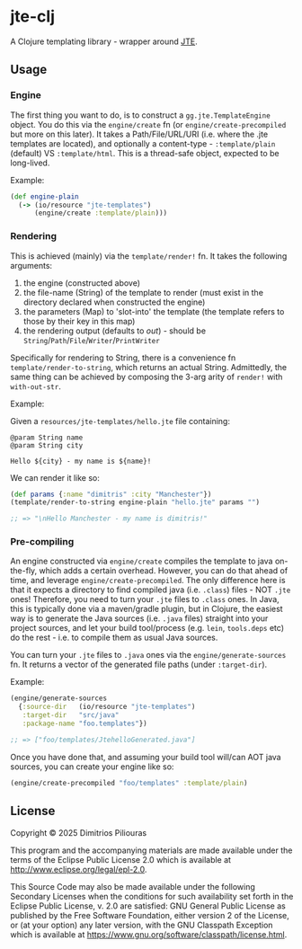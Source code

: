 # jte-clj

A Clojure templating library - wrapper around [JTE](https://jte.gg/).

## Usage

### Engine
The first thing you want to do, is to construct a `gg.jte.TemplateEngine` object.
You do this via the `engine/create` fn (or `engine/create-precompiled` but more on this later).
It takes a Path/File/URL/URI (i.e. where the .jte templates are located), and optionally
a content-type - `:template/plain` (default) VS `:template/html`. This is a thread-safe object, 
expected to be long-lived. 

Example: 
```clj
(def engine-plain
  (-> (io/resource "jte-templates") 
      (engine/create :template/plain)))
```

### Rendering
This is achieved (mainly) via the `template/render!` fn. It takes the following arguments:

1. the engine (constructed above)
2. the file-name (String) of the template to render (must exist in the directory declared when constructed the engine)
3. the parameters (Map) to 'slot-into' the template (the template refers to those by their key in this map)
4. the rendering output (defaults to *out*) - should be `String`/`Path`/`File`/`Writer`/`PrintWriter`

Specifically for rendering to String, there is a convenience fn `template/render-to-string`, 
which returns an actual String. Admittedly, the same thing can be achieved by composing the 3-arg arity of 
`render!` with `with-out-str`.

Example: 

Given a `resources/jte-templates/hello.jte` file containing:

```
@param String name
@param String city

Hello ${city} - my name is ${name}!
```
We can render it like so:

```clj
(def params {:name "dimitris" :city "Manchester"})
(template/render-to-string engine-plain "hello.jte" params "")

;; => "\nHello Manchester - my name is dimitris!"
```

### Pre-compiling
An engine constructed via `engine/create` compiles the template to java 
on-the-fly, which adds a certain overhead. However, you can do that ahead of time,
and leverage `engine/create-precompiled`. The only difference here is that it expects 
a directory to find compiled java (i.e. `.class`) files - NOT `.jte` ones! Therefore,
you need to turn your `.jte` files to `.class` ones. In Java, this is typically done via 
a maven/gradle plugin, but in Clojure, the easiest way is to generate the Java sources 
(i.e. `.java` files) straight into your project sources, and let your build tool/process 
(e.g. `lein`, `tools.deps` etc) do the rest - i.e. to compile them as usual Java sources.

You can turn your `.jte` files to `.java` ones via the `engine/generate-sources` fn.
It returns a vector of the generated file paths (under `:target-dir`).

Example: 

```clj
(engine/generate-sources 
  {:source-dir   (io/resource "jte-templates")
   :target-dir   "src/java"
   :package-name "foo.templates"})

;; => ["foo/templates/JtehelloGenerated.java"]                   
```
Once you have done that, and assuming your build tool will/can AOT java sources,
you can create your engine like so:

```clj
(engine/create-precompiled "foo/templates" :template/plain)
```

## License

Copyright © 2025 Dimitrios Piliouras

This program and the accompanying materials are made available under the
terms of the Eclipse Public License 2.0 which is available at
http://www.eclipse.org/legal/epl-2.0.

This Source Code may also be made available under the following Secondary
Licenses when the conditions for such availability set forth in the Eclipse
Public License, v. 2.0 are satisfied: GNU General Public License as published by
the Free Software Foundation, either version 2 of the License, or (at your
option) any later version, with the GNU Classpath Exception which is available
at https://www.gnu.org/software/classpath/license.html.

